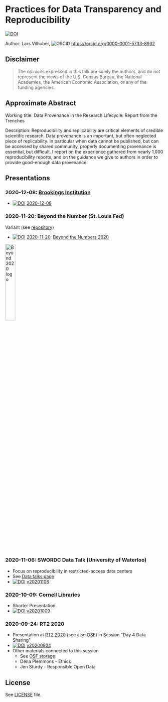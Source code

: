 # Practices for Data Transparency and Reproducibility



[![DOI](https://zenodo.org/badge/DOI/10.5281/zenodo.4048571.svg)](https://doi.org/10.5281/zenodo.4048571)


Author: Lars Vilhuber, ![ORCID](assets/ORCIDiD_icon16x16.png) https://orcid.org/0000-0001-5733-8932

## Disclaimer

> The opinions expressed in this talk are solely the authors, and do not represent the views of the U.S. Census Bureau, the National Academies, the American Economic Association, or any of the funding agencies. 

## Approximate Abstract

Working title:  Data Provenance in the Research Lifecycle: Report from the Trenches

Description: Reproducibility and replicability are critical elements of credible scientific research. Data provenance is an important, but often neglected piece of replicability.
In particular when data cannot be published, but can be accessed by shared community, properly documenting provenance is essential, but difficult.
I report on the experience gathered from nearly 1,000 reproducibility reports, and on the guidance we give to authors in order to provide good-enough data provenance.


## Presentations

### 2020-12-08: [Brookings Institution](https://www.brookings.edu/)


+ [![DOI](https://zenodo.org/badge/DOI/10.5281/zenodo.4311917.svg)](https://doi.org/10.5281/zenodo.4311917) [2020-12-08](https://doi.org/10.5281/zenodo.4311917)



### 2020-11-20: Beyond the Number (St. Louis Fed)

Variant (see [repository](https://github.com/labordynamicsinstitute/beyond-2020-presentation))

+ [![DOI](https://zenodo.org/badge/DOI/10.5281/zenodo.4281633.svg)](https://doi.org/10.5281/zenodo.4281633) [2020-11-20](https://doi.org/10.5281/zenodo.4281633): [Beyond the Numbers 2020](https://research.stlouisfed.org/conferences/beyond-the-numbers/)

<img src="https://files.stlouisfed.org/files/htdocs/publications/images/uploads/2020/btn-update-2020_20200515034203.jpg" alt="Beyond 2020 logo" width="25%" />

### 2020-11-06: SWORDC Data Talk (University of Waterloo)

- Focus on reproducibility in restricted-access data centers
- See [Data talks page](https://uwaterloo.ca/southwestern-ontario-research-data-centre/seminars-and-workshops/data-talks)
- [![DOI](https://zenodo.org/badge/DOI/10.5281/zenodo.4250890.svg)](https://doi.org/10.5281/zenodo.4250890) [v20201106](https://github.com/labordynamicsinstitute/practices-presentation-2020/releases/tag/v20201106)



### 2020-10-09: Cornell Libraries

- Shorter Presentation.
- [![DOI](https://zenodo.org/badge/DOI/10.5281/zenodo.4073995.svg)](https://doi.org/10.5281/zenodo.4073995) [v20201009](https://github.com/labordynamicsinstitute/practices-presentation-2020/releases/tag/v20201008)



### 2020-09-24: RT2 2020

- Presentation at [RT2 2020](https://www.bitss.org/wp-content/uploads/2020/07/RT2_Agenda.pdf) (see also [OSF](https://osf.io/a9hck/)) in Session "Day 4 Data Sharing"
- [![DOI](https://zenodo.org/badge/DOI/10.5281/zenodo.4048572.svg)](https://doi.org/10.5281/zenodo.4048572) [v20200924](https://github.com/labordynamicsinstitute/practices-presentation-2020/releases/tag/v20200924)
- Other materials connected to this session
  - See [OSF storage](https://osf.io/bdmrh/files/)
  - Dena Plemmons - Ethics
  - Jen Sturdy - Responsible Open Data

## License

See [LICENSE](LICENSE) file.
